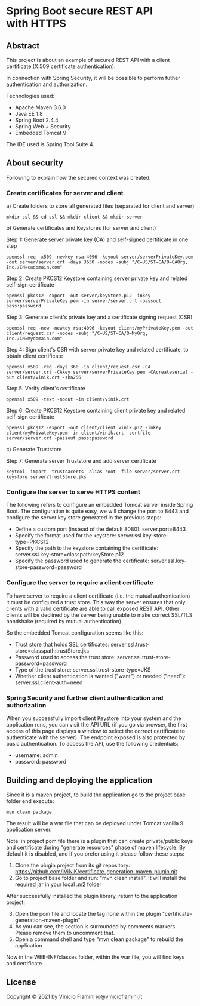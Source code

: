 # Spring Boot secure REST API with HTTPS

## Abstract

This project is about an example of secured REST API with a client certificate (X.509 certificate authentication).

In connection with Spring Security, it will be possible to perform futher authentication and authorization.

Technologies used:

* Apache Maven 3.6.0 
* Java EE 1.8
* Spring Boot 2.4.4
* Spring Web + Security 
* Embedded Tomcat 9

The IDE used is Spring Tool Suite 4.

## About security

Following to explain how the secured context was created.

### Create certificates for server and client

a) Create folders to store all generated files (separated for client and server)

	mkdir ssl && cd ssl && mkdir client && mkdir server

b) Generate certificates and Keystores (for server and client)

Step 1: Generate server private key (CA) and self-signed certificate in one step

	openssl req -x509 -newkey rsa:4096 -keyout server/serverPrivateKey.pem -out server/server.crt -days 3650 -nodes -subj "/C=US/ST=CA/O=CAOrg, Inc./CN=cadomain.com"

Step 2: Create PKCS12 Keystore containing server private key and related self-sign certificate

	openssl pkcs12 -export -out server/keyStore.p12 -inkey server/serverPrivateKey.pem -in server/server.crt -passout pass:password

Step 3: Generate client's private key and a certificate signing request (CSR)

	openssl req -new -newkey rsa:4096 -keyout client/myPrivateKey.pem -out client/request.csr -nodes -subj "/C=US/ST=CA/O=MyOrg, Inc./CN=mydomain.com"

Step 4: Sign client's CSR with server private key and related certificate, to obtain client certificate

	openssl x509 -req -days 360 -in client/request.csr -CA server/server.crt -CAkey server/serverPrivateKey.pem -CAcreateserial -out client/vinik.crt -sha256

Step 5: Verify client's certificate

	openssl x509 -text -noout -in client/vinik.crt

Step 6: Create PKCS12 Keystore containing client private key and related self-sign certificate 

	openssl pkcs12 -export -out client/client_vinik.p12 -inkey client/myPrivateKey.pem -in client/vinik.crt -certfile server/server.crt -passout pass:password

c) Generate Truststore

Step 7: Generate server Truststore and add server certificate 

	keytool -import -trustcacerts -alias root -file server/server.crt -keystore server/trustStore.jks


### Configure the server to serve HTTPS content

The following refers to configure an embedded Tomcat server inside Spring Boot. The configuration is quite easy, we will change the port to 8443 and configure the server key store generated in the previous steps:

* Define a custom port (instead of the default 8080): server.port=8443
* Specify the format used for the keystore: server.ssl.key-store-type=PKCS12
* Specify the path to the keystore containing the certificate: server.ssl.key-store=classpath:keyStore.p12
* Specify the password used to generate the certificate: server.ssl.key-store-password=password

### Configure the server to require a client certificate

To have server to require a client certificate (i.e. the mutual authentication) it must be configured a trust store. This way the server ensures that only clients with a valid certificate are able to call exposed REST API. Other clients will be declined by the server being unable to make correct SSL/TLS handshake (required by mutual authentication).

So the embedded Tomcat configuration seems like this:

* Trust store that holds SSL certificates: server.ssl.trust-store=classpath:trustStore.jks
* Password used to access the trust store: server.ssl.trust-store-password=password
* Type of the trust store: server.ssl.trust-store-type=JKS
* Whether client authentication is wanted ("want") or needed ("need"): server.ssl.client-auth=need

### Spring Security and further client authentication and authorization

When you successfully import client Keystore into your system and the application runs, you can visit the API URL (if you go via browser, the first access of this page displays a window to select the correct certificate to authenticate with the server). The endpoint exposed is also protected by basic authentication. To access the API, use the following credentials:

* username: admin
* password: password

## Building and deploying the application

Since it is a maven project, to build the application go to the project base folder end execute:

	mvn clean package

The result will be a war file that can be deployed under Tomcat vanilla 9 application server.

Note: in project pom file there is a plugin that can create private/public keys and certificate during "generate resources" phase of maven lifecycle. By default it is disabled, and if you prefer using it please follow these steps:

1. Clone the plugin project from its git repository: https://github.com/iViNiK/certificate-generation-maven-plugin.git
2. Go to project base folder and run: "mvn clean install". It will install the required jar in your local .m2 folder

After successfully installed the plugin library, return to the application project:

3. Open the pom file and locate the tag <phase>none</phase> within the plugin "certificate-generation-maven-plugin"
4. As you can see, the section is surrounded by comments markers. Please remove them to uncomment that.
5. Open a command shell and type "mvn clean package" to rebuild the application

Now in the WEB-INF/classes folder, within the war file, you will find keys and certificate.

## License
Copyright © 2021 by Vinicio Flamini <io@vinicioflamini.it>
